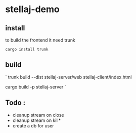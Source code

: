 # stellaj-demo

## install

to build the frontend it need trunk

`
cargo install trunk
`

## build

`
trunk build --dist stellaj-server/web stellaj-client/index.html

cargo build -p stellaj-server
`

## Todo : 

- cleanup stream on close
- cleanup stream on kill*
- create a db for user